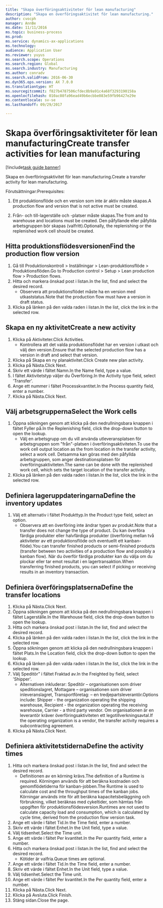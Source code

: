 ```yaml
--- 
title: "Skapa överföringsaktiviteter för lean manufacturing"
description: "Skapa en överföringsaktivitet för lean manufacturing."
author: cvocph
manager: AnnBe
ms.date: 11/11/2016
ms.topic: business-process
ms.prod: 
ms.service: dynamics-ax-applications
ms.technology: 
audience: Application User
ms.reviewer: yuyus
ms.search.scope: Operations
ms.search.region: Global
ms.search.industry: Manufacturing
ms.author: conradv
ms.search.validFrom: 2016-06-30
ms.dyn365.ops.version: AX 7.0.0
ms.translationtype: HT
ms.sourcegitcommit: f827b4787506cfdec8b9a91c4a68f3293190158a
ms.openlocfilehash: 010ac08fa96ead49b6ecbbe083e59fb96427e29e
ms.contentlocale: sv-se
ms.lasthandoff: 09/29/2017

---
```

# <a name="create-transfer-activities-for-lean-manufacturing"></a><span data-ttu-id="f927c-103">Skapa överföringsaktiviteter för lean manufacturing</span><span class="sxs-lookup"><span data-stu-id="f927c-103">Create transfer activities for lean manufacturing</span></span>

[!include[task guide banner](../../includes/task-guide-banner.md)]

<span data-ttu-id="f927c-104">Skapa en överföringsaktivitet för lean manufacturing.</span><span class="sxs-lookup"><span data-stu-id="f927c-104">Create a transfer activity for lean manufacturing.</span></span> 

<span data-ttu-id="f927c-105">Förutsättningar:</span><span class="sxs-lookup"><span data-stu-id="f927c-105">Prerequisites:</span></span> 

1. <span data-ttu-id="f927c-106">Ett produktionsflöde och en version som inte är aktiv måste skapas.</span><span class="sxs-lookup"><span data-stu-id="f927c-106">A production flow and version that is not active must be created.</span></span>

2. <span data-ttu-id="f927c-107">Från- och till-lagerställe och -platser måste skapas.</span><span class="sxs-lookup"><span data-stu-id="f927c-107">The from and to warehouse and locations must be created.</span></span> <span data-ttu-id="f927c-108">Den påfyllande eller påfyllda arbetsgruppen bör skapas (valfritt).</span><span class="sxs-lookup"><span data-stu-id="f927c-108">Optionally, the replenishing or the replenished work cell should be created.</span></span>


## <a name="find-the-production-flow-version"></a><span data-ttu-id="f927c-109">Hitta produktionsflödesversionen</span><span class="sxs-lookup"><span data-stu-id="f927c-109">Find the production flow version</span></span>
1. <span data-ttu-id="f927c-110">Gå till Produktionskontroll > Inställningar > Lean-produktionsflöde > Produktionsflöden.</span><span class="sxs-lookup"><span data-stu-id="f927c-110">Go to Production control > Setup > Lean production flow > Production flows.</span></span>
2. <span data-ttu-id="f927c-111">Hitta och markera önskad post i listan.</span><span class="sxs-lookup"><span data-stu-id="f927c-111">In the list, find and select the desired record.</span></span>
    * <span data-ttu-id="f927c-112">Observera att produktionsflödet måste ha en version med utkaststatus.</span><span class="sxs-lookup"><span data-stu-id="f927c-112">Note that the production flow must have a version in draft status.</span></span>  
3. <span data-ttu-id="f927c-113">Klicka på länken på den valda raden i listan.</span><span class="sxs-lookup"><span data-stu-id="f927c-113">In the list, click the link in the selected row.</span></span>

## <a name="create-a-new-activity"></a><span data-ttu-id="f927c-114">Skapa en ny aktivitet</span><span class="sxs-lookup"><span data-stu-id="f927c-114">Create a new activity</span></span>
1. <span data-ttu-id="f927c-115">Klicka på Aktiviteter.</span><span class="sxs-lookup"><span data-stu-id="f927c-115">Click Activities.</span></span>
    * <span data-ttu-id="f927c-116">Kontrollera att det valda produktionsflödet har en version i utkast och välj den version.</span><span class="sxs-lookup"><span data-stu-id="f927c-116">Ensure that the selected production flow has a version in draft and select that version.</span></span>  
2. <span data-ttu-id="f927c-117">Klicka på Skapa en ny planaktivitet.</span><span class="sxs-lookup"><span data-stu-id="f927c-117">Click Create new plan activity.</span></span>
3. <span data-ttu-id="f927c-118">Klicka på Nästa.</span><span class="sxs-lookup"><span data-stu-id="f927c-118">Click Next.</span></span>
4. <span data-ttu-id="f927c-119">Skriv ett värde i fältet Namn.</span><span class="sxs-lookup"><span data-stu-id="f927c-119">In the Name field, type a value.</span></span>
5. <span data-ttu-id="f927c-120">I fältet Aktivitetstyp väljer du Överföring.</span><span class="sxs-lookup"><span data-stu-id="f927c-120">In the Activity type field, select 'Transfer'.</span></span>
6. <span data-ttu-id="f927c-121">Ange ett nummer i fältet Processkvantitet.</span><span class="sxs-lookup"><span data-stu-id="f927c-121">In the Process quantity field, enter a number.</span></span>
7. <span data-ttu-id="f927c-122">Klicka på Nästa.</span><span class="sxs-lookup"><span data-stu-id="f927c-122">Click Next.</span></span>

## <a name="select-the-work-cells"></a><span data-ttu-id="f927c-123">Välj arbetsgrupperna</span><span class="sxs-lookup"><span data-stu-id="f927c-123">Select the Work cells</span></span>
1. <span data-ttu-id="f927c-124">Öppna sökningen genom att klicka på den nedrullningsbara knappen i fältet Fyller på.</span><span class="sxs-lookup"><span data-stu-id="f927c-124">In the Replenishing field, click the drop-down button to open the lookup.</span></span>
    * <span data-ttu-id="f927c-125">Välj en arbetsgrupp om du vill använda utleveransplatsen för arbetsgruppen som "från"-platsen i överföringsaktiviteten.</span><span class="sxs-lookup"><span data-stu-id="f927c-125">To use the work cell output location as the from location in the transfer activity, select a work cell.</span></span> <span data-ttu-id="f927c-126">Detsamma kan göras med den påfyllda arbetsgruppen, som anger destinationsplatsen för överföringsaktiviteten.</span><span class="sxs-lookup"><span data-stu-id="f927c-126">The same can be done with the replenished work cell, which sets the target location of the transfer activity.</span></span>  
2. <span data-ttu-id="f927c-127">Klicka på länken på den valda raden i listan.</span><span class="sxs-lookup"><span data-stu-id="f927c-127">In the list, click the link in the selected row.</span></span>

## <a name="define-the-inventory-updates"></a><span data-ttu-id="f927c-128">Definiera lageruppdateringarna</span><span class="sxs-lookup"><span data-stu-id="f927c-128">Define the inventory updates</span></span>
1. <span data-ttu-id="f927c-129">Välj ett alternativ i fältet Produkttyp.</span><span class="sxs-lookup"><span data-stu-id="f927c-129">In the Product type field, select an option.</span></span>
    * <span data-ttu-id="f927c-130">Observera att en överföring inte ändrar typen av produkt.</span><span class="sxs-lookup"><span data-stu-id="f927c-130">Note that a transfer does not change the type of product.</span></span> <span data-ttu-id="f927c-131">Du kan överföra färdiga produkter eller halvfärdiga produkter (överföring mellan två aktiviteter av ett produktionsflöde och eventuellt ett kanban-flöde).</span><span class="sxs-lookup"><span data-stu-id="f927c-131">You can transfer finished products or semi-finished products (transfer between two activities of a production flow and possibly a kanban flow).</span></span>     <span data-ttu-id="f927c-132">När du överför färdiga produkter kan du välja om du plockar eller tar emot resultat i en lagertransaktion.</span><span class="sxs-lookup"><span data-stu-id="f927c-132">When transferring finished products, you can select if picking or receiving results in an inventory transaction.</span></span>  

## <a name="define-the-transfer-locations"></a><span data-ttu-id="f927c-133">Definiera överföringsplatserna</span><span class="sxs-lookup"><span data-stu-id="f927c-133">Define the transfer locations</span></span>
1. <span data-ttu-id="f927c-134">Klicka på Nästa.</span><span class="sxs-lookup"><span data-stu-id="f927c-134">Click Next.</span></span>
2. <span data-ttu-id="f927c-135">Öppna sökningen genom att klicka på den nedrullningsbara knappen i fältet Lagerställe.</span><span class="sxs-lookup"><span data-stu-id="f927c-135">In the Warehouse field, click the drop-down button to open the lookup.</span></span>
3. <span data-ttu-id="f927c-136">Hitta och markera önskad post i listan.</span><span class="sxs-lookup"><span data-stu-id="f927c-136">In the list, find and select the desired record.</span></span>
4. <span data-ttu-id="f927c-137">Klicka på länken på den valda raden i listan.</span><span class="sxs-lookup"><span data-stu-id="f927c-137">In the list, click the link in the selected row.</span></span>
5. <span data-ttu-id="f927c-138">Öppna sökningen genom att klicka på den nedrullningsbara knappen i fältet Plats.</span><span class="sxs-lookup"><span data-stu-id="f927c-138">In the Location field, click the drop-down button to open the lookup.</span></span>
6. <span data-ttu-id="f927c-139">Klicka på länken på den valda raden i listan.</span><span class="sxs-lookup"><span data-stu-id="f927c-139">In the list, click the link in the selected row.</span></span>
7. <span data-ttu-id="f927c-140">Välj Speditör” i fältet Fraktad av.</span><span class="sxs-lookup"><span data-stu-id="f927c-140">In the Freighted by field, select 'Shipper'.</span></span>
    * <span data-ttu-id="f927c-141">Alternativen inkluderar: Speditör – organisationen som driver speditionslagret, Mottagare – organisationen som driver inleveranslagret, Transportföretag: – en tredjepartsleverantör.</span><span class="sxs-lookup"><span data-stu-id="f927c-141">Options include: Shipper - the organization operating the shipping warehouse, Recipient -  the organization operating the receiving warehouse, Carrier - a third party vendor.</span></span> <span data-ttu-id="f927c-142">Om organisationen är en leverantör kräver överföringsaktiviteten ett legotillverkningsavtal.</span><span class="sxs-lookup"><span data-stu-id="f927c-142">If the operating organization is a vendor, the transfer activity requires a subcontracting agreement.</span></span>  
8. <span data-ttu-id="f927c-143">Klicka på Nästa.</span><span class="sxs-lookup"><span data-stu-id="f927c-143">Click Next.</span></span>

## <a name="define-the-activity-times"></a><span data-ttu-id="f927c-144">Definiera aktivitetstiderna</span><span class="sxs-lookup"><span data-stu-id="f927c-144">Define the activity times</span></span>
1. <span data-ttu-id="f927c-145">Hitta och markera önskad post i listan.</span><span class="sxs-lookup"><span data-stu-id="f927c-145">In the list, find and select the desired record.</span></span>
    * <span data-ttu-id="f927c-146">Definitionen av en körning krävs.</span><span class="sxs-lookup"><span data-stu-id="f927c-146">The definition of a Runtime is required.</span></span> <span data-ttu-id="f927c-147">Körningen används för att beräkna kostnaden och genomflödetiderna för kanban-jobben.</span><span class="sxs-lookup"><span data-stu-id="f927c-147">The Runtime is used to calculate cost and the throughput times of the kanban jobs.</span></span> <span data-ttu-id="f927c-148">Körningar används inte för att beräkna kapacitetsbeläggning och förbrukning, vilket beräknas med cykeltider, som hämtas från uppgiften för produktionsflödesversion.</span><span class="sxs-lookup"><span data-stu-id="f927c-148">Runtimes are not used to calculate capacity load and consumption, which is calculated by cycle time, derived from the production flow version task.</span></span>  
2. <span data-ttu-id="f927c-149">Ange ett värde i fältet Tid.</span><span class="sxs-lookup"><span data-stu-id="f927c-149">In the Time field, enter a number.</span></span>
3. <span data-ttu-id="f927c-150">Skriv ett värde i fältet Enhet.</span><span class="sxs-lookup"><span data-stu-id="f927c-150">In the Unit field, type a value.</span></span>
4. <span data-ttu-id="f927c-151">Välj tidsenhet.</span><span class="sxs-lookup"><span data-stu-id="f927c-151">Select the Time unit.</span></span>
5. <span data-ttu-id="f927c-152">Ange ett värde i fältet Per kvantitet.</span><span class="sxs-lookup"><span data-stu-id="f927c-152">In the Per quantity field, enter a number.</span></span>
6. <span data-ttu-id="f927c-153">Hitta och markera önskad post i listan.</span><span class="sxs-lookup"><span data-stu-id="f927c-153">In the list, find and select the desired record.</span></span>
    * <span data-ttu-id="f927c-154">Kötider är valfria.</span><span class="sxs-lookup"><span data-stu-id="f927c-154">Queue times are optional.</span></span>  
7. <span data-ttu-id="f927c-155">Ange ett värde i fältet Tid.</span><span class="sxs-lookup"><span data-stu-id="f927c-155">In the Time field, enter a number.</span></span>
8. <span data-ttu-id="f927c-156">Skriv ett värde i fältet Enhet.</span><span class="sxs-lookup"><span data-stu-id="f927c-156">In the Unit field, type a value.</span></span>
9. <span data-ttu-id="f927c-157">Välj tidsenhet.</span><span class="sxs-lookup"><span data-stu-id="f927c-157">Select the Time unit.</span></span>
10. <span data-ttu-id="f927c-158">Ange ett värde i fältet Per kvantitet.</span><span class="sxs-lookup"><span data-stu-id="f927c-158">In the Per quantity field, enter a number.</span></span>
11. <span data-ttu-id="f927c-159">Klicka på Nästa.</span><span class="sxs-lookup"><span data-stu-id="f927c-159">Click Next.</span></span>
12. <span data-ttu-id="f927c-160">Klicka på Avsluta.</span><span class="sxs-lookup"><span data-stu-id="f927c-160">Click Finish.</span></span>
13. <span data-ttu-id="f927c-161">Stäng sidan.</span><span class="sxs-lookup"><span data-stu-id="f927c-161">Close the page.</span></span>


